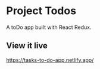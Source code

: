 # Project Todos

A toDo app built with React Redux.

## View it live

https://tasks-to-do-app.netlify.app/
